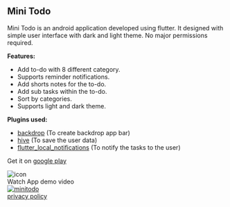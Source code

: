 ## Mini Todo

Mini Todo is an android application developed using flutter. It designed with simple user interface with dark and light theme. No major permissions required. 


**Features:**
- Add to-do with 8 different category.
- Supports reminder notifications.
- Add shorts notes for the to-do.
- Add sub tasks within the to-do.
- Sort by categories.
- Supports light and dark theme.

**Plugins used:**
- [backdrop](https://pub.dev/packages/backdrop) (To create backdrop app bar)
- [hive](https://pub.dev/packages/hive) (To save the user data)
- [flutter_local_notifications](https://pub.dev/packages/flutter_local_notifications) (To notify the tasks to the user)


Get it on  [google play](https://play.google.com/store/apps/details?id=com.emptybox.minitodo)

![icon](https://play-lh.googleusercontent.com/KOeCXxZeh3cmsWDLlptkjp9iOxz3bevlGf7sz7W1cxEuPGluTE1ZbuLXY5AMQGS6lBRM=s50)\
Watch App demo video\
[![minitodo](https://img.youtube.com/vi/Eo6gu8itGzc/0.jpg)](https://www.youtube.com/watch?v=Eo6gu8itGzc)\
[privacy policy](https://vel-jack.github.io/nothingbox/policy/minitodo)
